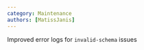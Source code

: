 ```yaml
---
category: Maintenance
authors: [MatissJanis]
---
```


Improved error logs for `invalid-schema` issues

